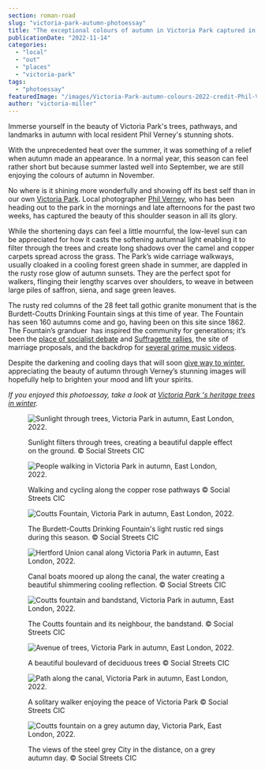 ```yaml
---
section: roman-road
slug: "victoria-park-autumn-photoessay"
title: "The exceptional colours of autumn in Victoria Park captured in this beautiful photoessay"
publicationDate: "2022-11-14"
categories: 
  - "local"
  - "out"
  - "places"
  - "victoria-park"
tags: 
  - "photoessay"
featuredImage: "/images/Victoria-Park-autumn-colours-2022-credit-Phil-Verney-1.jpg"
author: "victoria-miller"
---
```


Immerse yourself in the beauty of Victoria Park's trees, pathways, and landmarks in autumn with local resident Phil Verney's stunning shots.

With the unprecedented heat over the summer, it was something of a relief when autumn made an appearance. In a normal year, this season can feel rather short but because summer lasted well into September, we are still enjoying the colours of autumn in November.

No where is it shining more wonderfully and showing off its best self than in our own [Victoria Park](https://www.towerhamlets.gov.uk/lgnl/leisure_and_culture/parks_and_open_spaces/victoria_park/victoria_park.aspx). Local photographer [Phil Verney](https://romanroadlondon.com/phil-verney-photos-the-orbit-queen-elizabeth-olympic-park/), who has been heading out to the park in the mornings and late afternoons for the past two weeks, has captured the beauty of this shoulder season in all its glory.

While the shortening days can feel a little mournful, the low-level sun can be appreciated for how it casts the softening autumnal light enabling it to filter through the trees and create long shadows over the camel and copper carpets spread across the grass. The Park’s wide carriage walkways, usually cloaked in a cooling forest green shade in summer, are dappled in the rusty rose glow of autumn sunsets. They are the perfect spot for walkers, flinging their lengthy scarves over shoulders, to weave in between large piles of saffron, siena, and sage green leaves. 

The rusty red columns of the 28 feet tall gothic granite monument that is the Burdett-Coutts Drinking Fountain sings at this time of year. The Fountain has seen 160 autumns come and go, having been on this site since 1862. The Fountain’s granduer  has inspired the community for generations; it’s been the [place of socialist debate](https://romanroadlondon.com/victoria-park-forum-speakers-corner/) and [Suffragette rallies](https://romanroadlondon.com/victoria-park-east-london-bow/#:~:text=Syliva%20Pankhurst%20drew%20crowds%20here%20for%20Suffragette%20rallies%2C%20attended%20by%20thousands.), the site of marriage proposals, and the backdrop for [several grime music videos](https://romanroadlondon.com/rhythm-division-grime-record-shop-bow/). 

Despite the darkening and cooling days that will soon [give way to winter](https://romanroadlondon.com/victoria-park-snow-photos/), appreciating the beauty of autumn through Verney’s stunning images will hopefully help to brighten your mood and lift your spirits. 

_If you enjoyed this photoessay, take a look at [Victoria Park 's heritage trees in winter](https://romanroadlondon.com/victoria-park-heritage-trees-winter/)._

<figure>

![Sunlight through trees, Victoria Park in autumn, East London, 2022.](/images/Victoria-Park-autumn-colours-2022-credit-Phil-Verney-9-1024x683.jpg)

<figcaption>

Sunlight filters through trees, creating a beautiful dapple effect on the ground. © Social Streets CIC

</figcaption>

</figure>

<figure>

![People walking in Victoria Park in autumn, East London, 2022.](/images/Victoria-Park-autumn-colours-2022-credit-Phil-Verney-4.jpg)

<figcaption>

Walking and cycling along the copper rose pathways © Social Streets CIC

</figcaption>

</figure>

<figure>

![Coutts Fountain, Victoria Park in autumn, East London, 2022.](/images/Victoria-Park-autumn-colours-2022-credit-Phil-Verney-6-1024x683.jpg)

<figcaption>

The Burdett-Coutts Drinking Fountain's light rustic red sings during this season. © Social Streets CIC

</figcaption>

</figure>

<figure>

![Hertford Union canal along Victoria Park in autumn, East London, 2022.](/images/Victoria-Park-autumn-colours-2022-credit-Phil-Verney-2-1024x683.jpg)

<figcaption>

Canal boats moored up along the canal, the water creating a beautiful shimmering cooling reflection. © Social Streets CIC

</figcaption>

</figure>

<figure>

![Coutts fountain and bandstand, Victoria Park in autumn, East London, 2022.](/images/Victoria-Park-autumn-colours-2022-credit-Phil-Verney-8.jpg)

<figcaption>

The Coutts fountain and its neighbour, the bandstand. © Social Streets CIC

</figcaption>

</figure>

<figure>

![Avenue of trees, Victoria Park in autumn, East London, 2022.](/images/Victoria-Park-autumn-colours-2022-credit-Phil-Verney-5-1024x683.jpg)

<figcaption>

A beautiful boulevard of deciduous trees © Social Streets CIC

</figcaption>

</figure>

<figure>

![Path along the canal, Victoria Park in autumn, East London, 2022.](/images/Victoria-Park-autumn-colours-2022-credit-Phil-Verney-3-1024x683.jpg)

<figcaption>

A solitary walker enjoying the peace of Victoria Park © Social Streets CIC

</figcaption>

</figure>

<figure>

![Coutts fountain on a grey autumn day, Victoria Park, East London, 2022.](/images/Victoria-Park-autumn-colours-2022-credit-Phil-Verney-7.jpg)

<figcaption>

The views of the steel grey City in the distance, on a grey autumn day. © Social Streets CIC

</figcaption>

</figure>


